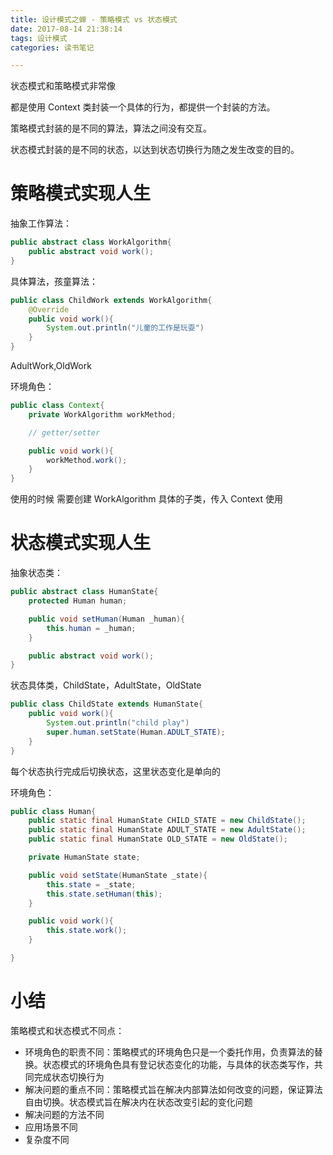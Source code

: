 ```yaml
---
title: 设计模式之蝉 - 策略模式 vs 状态模式
date: 2017-08-14 21:38:14
tags: 设计模式
categories: 读书笔记

---
```



状态模式和策略模式非常像

都是使用 Context 类封装一个具体的行为，都提供一个封装的方法。

策略模式封装的是不同的算法，算法之间没有交互。

状态模式封装的是不同的状态，以达到状态切换行为随之发生改变的目的。


# 策略模式实现人生


抽象工作算法：

```java
public abstract class WorkAlgorithm{
    public abstract void work();
}
```

具体算法，孩童算法：

```java
public class ChildWork extends WorkAlgorithm{
    @Override
    public void work(){
        System.out.println("儿童的工作是玩耍")
    }
}
```

AdultWork,OldWork


环境角色：

```java
public class Context{
    private WorkAlgorithm workMethod;

    // getter/setter

    public void work(){
        workMethod.work();
    }
}
```

使用的时候 需要创建 WorkAlgorithm 具体的子类，传入 Context 使用

# 状态模式实现人生

抽象状态类：

```java
public abstract class HumanState{
    protected Human human;

    public void setHuman(Human _human){
        this.human = _human;
    }

    public abstract void work();
}
```


状态具体类，ChildState，AdultState，OldState

```java
public class ChildState extends HumanState{
    public void work(){
        System.out.println("child play")
        super.human.setState(Human.ADULT_STATE);
    }
}
```

每个状态执行完成后切换状态，这里状态变化是单向的

环境角色：

```java
public class Human{
    public static final HumanState CHILD_STATE = new ChildState();
    public static final HumanState ADULT_STATE = new AdultState();
    public static final HumanState OLD_STATE = new OldState();

    private HumanState state;

    public void setState(HumanState _state){
        this.state = _state;
        this.state.setHuman(this);
    }

    public void work(){
        this.state.work();
    }

}
```



# 小结

策略模式和状态模式不同点：

- 环境角色的职责不同：策略模式的环境角色只是一个委托作用，负责算法的替换。状态模式的环境角色具有登记状态变化的功能，与具体的状态类写作，共同完成状态切换行为
- 解决问题的重点不同：策略模式旨在解决内部算法如何改变的问题，保证算法自由切换。状态模式旨在解决内在状态改变引起的变化问题
- 解决问题的方法不同
- 应用场景不同
- 复杂度不同











